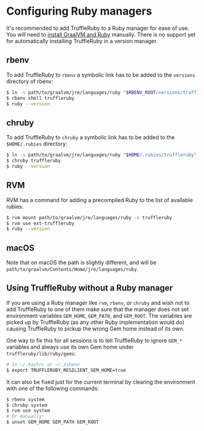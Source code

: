# Configuring Ruby managers

It's recommended to add TruffleRuby to a Ruby manager for ease of use. You will
need to [install GraalVM and Ruby](installing-graalvm.md) manually. There is no support
yet for automatically installing TruffleRuby in a version manager.

## rbenv

To add TruffleRuby to `rbenv` a symbolic link has to be added to the `versions` 
directory of rbenv:

```bash
$ ln -s path/to/graalvm/jre/languages/ruby "$RBENV_ROOT/versions/truffleruby"
$ rbenv shell truffleruby
$ ruby --version
```

## chruby

To add TruffleRuby to `chruby` a symbolic link has to be added to the
`$HOME/.rubies`  directory:

```bash
$ ln -s path/to/graalvm/jre/languages/ruby "$HOME/.rubies/truffleruby"
$ chruby truffleruby
$ ruby --version
```

## RVM

RVM has a command for adding a precompiled Ruby to the list of available rubies.

```bash
$ rvm mount path/to/graalvm/jre/languages/ruby -n truffleruby
$ rvm use ext-truffleruby
$ ruby --version
```

## macOS

Note that on macOS the path is slightly different, and will be
`path/to/graalvm/Contents/Home/jre/languages/ruby`.

## Using TruffleRuby without a Ruby manager

If you are using a Ruby manager like `rvm`, `rbenv`, or `chruby` and wish not to
add TruffleRuby to one of them make sure that the manager does not set
environment variables `GEM_HOME`, `GEM_PATH`, and `GEM_ROOT`. The variables
are picked up by TruffleRuby (as any other Ruby implementation would do)
causing TruffleRuby to pickup the wrong Gem home instead of its own.

One way to fix this for all sessions is to tell TruffleRuby to ignore `GEM_*`
variables and always use its own Gem home under `truffleruby/lib/ruby/gems`:

```bash
# In ~/.bashrc or ~/.zshenv
$ export TRUFFLERUBY_RESILIENT_GEM_HOME=true
```

It can also be fixed just for the current terminal by clearing
the environment with one of the following commands:

```bash
$ rbenv system
$ chruby system
$ rvm use system
# Or manually:
$ unset GEM_HOME GEM_PATH GEM_ROOT
```
